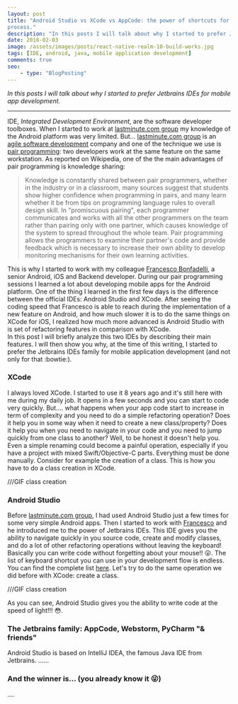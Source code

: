 ```yaml
---
layout: post
title: "Android Studio vs XCode vs AppCode: the power of shortcuts for refactoring and speeding up the development 
process."
description: "In this posts I will talk about why I started to prefer Jetbrains IDEs for mobile app development."
date: 2018-02-03
image: /assets/images/posts/react-native-realm-10-build-works.jpg
tags: [IDE, android, java, mobile application development]
comments: true
seo:
    - type: "BlogPosting"
---
```


*In this posts I will talk about why I started to prefer Jetbrains IDEs for mobile app development.*

---

IDE, *Integrated Development Environment*, are the software developer toolboxes. When I started to work at 
[lastminute.com group](http://www.lastminutegroup.com "lastminute.com group") my knowledge 
of the Android platform was very limited. But... [lastminute.com group](http://www.lastminutegroup.com "lastminute.com group") 
is an [agile software development](https://en.wikipedia.org/wiki/Agile_software_development "agile software development") company 
and one of the technique we use is [pair programming](https://en.wikipedia.org/wiki/Pair_programming "pair 
programming"): two developers work at the same feature on the same workstation. As reported on Wikipedia, one of the
 the main advantages of pair programming is knowledge sharing:
 
 >Knowledge is constantly shared between pair programmers, whether in the industry or in a classroom, many sources 
 suggest that students show higher confidence when programming in pairs, and many learn whether it be from tips on 
 programming language rules to overall design skill. In "promiscuous pairing", each programmer communicates and 
 works with all the other programmers on the team rather than pairing only with one partner, which causes knowledge 
 of the system to spread throughout the whole team. Pair programming allows the programmers to examine their 
 partner's code and provide feedback which is necessary to increase their own ability to develop monitoring 
 mechanisms for their own learning activities.

This is why I started to work with my colleague [Francesco Bonfadelli](https://www.linkedin.com/in/fbonfadelli/ 
"Francesco Bonfadelli"), a senior Android, iOS and Backend developer. During our pair programming sessions I learned a 
lot about developing mobile apps for the Android platform. One of the thing I learned in the first few days is the 
difference between the official IDEs: Android Studio and XCode. After seeing the coding speed that Francesco is 
able to reach during the implementation of a new feature on Android, and how much slower it is to do the same things on XCode for 
iOS, I realized how much more advanced is Android Studio with is set of refactoring features in comparison with XCode.  
In this post I will briefly analyze this two IDEs by describing their main features. I will then show you why, at the
 time of this writing, I started to prefer the Jetbrains IDEs family for mobile application development 
(and not only for that :bowtie:).


### XCode
I always loved XCode. I started to use it 8 years ago and it's still here with me during my daily job. It opens in a 
few seconds and you can start to code very quickly. But.... what happens when your app code start to increase in term 
of complexity and you need to do a simple refactoring operation? Does it help you in some way when it need to create 
a new class/property? Does it help you when you need to navigate in your code and you need to jump quickly from one 
class to another? Well, to be honest it doesn't help you. Even a simple renaming could become a painful 
operation, especially if you have a project with mixed Swift/Objective-C parts. Everything must be done manually. 
Consider for example the creation of a class. This is how you have to do a class creation in XCode.  

///GIF class creation 

### Android Studio
Before [lastminute.com group](http://www.lastminutegroup.com "lastminute.com group"), I had used Android Studio just 
a few times for some very simple Android apps. Then I started to work with [Francesco](https://www.linkedin.com/in/fbonfadelli/ "Francesco Bonfadelli") 
and he introduced me to the power of Jetbrains IDEs. This IDE gives you the ability to navigate quickly in you source
 code, create and modify classes, and do a lot of other refactoring operations without leaving the keyboard! 
 Basically you can write code without forgetting about your mouse!! :open_mouth:. The list of keyboard shortcut you 
 can use in your development flow is endless. You can find the complete list [here](https://developer.android.com/studio/intro/keyboard-shortcuts.html "Android studio keyboard shortcut"). 
Let's try to do the same operation we did before with XCode: create a class.

///GIF class creation  

As you can see, Android Studio gives you the ability to write code at the speed of light!!! :flushed:.

### The Jetbrains family: AppCode, Webstorm, PyCharm "& friends" 
Android Studio is based on IntelliJ IDEA, the famous Java IDE from Jetbrains. ......



### And the winner is... (you already know it :stuck_out_tongue_winking_eye:)

....

       

      


